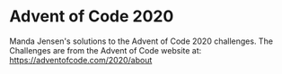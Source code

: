 # Advent of Code 2020
Manda Jensen's solutions to the Advent of Code 2020 challenges.
The Challenges are from the Advent of Code website at: https://adventofcode.com/2020/about
